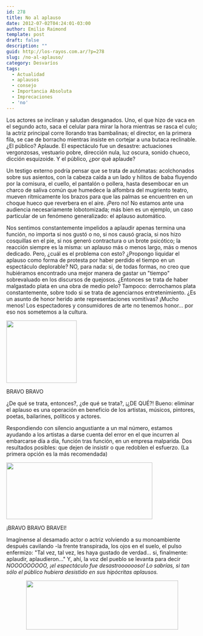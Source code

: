 ```yaml
---
id: 278
title: No al aplauso
date: 2012-07-02T04:24:01-03:00
author: Emilio Raimond
template: post
draft: false
description: ""
guid: http://los-rayos.com.ar/?p=278
slug: /no-al-aplauso/
category: Desvaríos
tags:
  - Actualidad
  - aplausos
  - consejo
  - Importancia Absoluta
  - Imprecaciones
  - 'no'
---
```

Los actores se inclinan y saludan desganados. Uno, el que hizo de vaca en el segundo acto, saca el celular para mirar la hora mientras se rasca el culo; la actriz principal corre llorando tras bambalinas; el director, en la primera fila, se cae de borracho mientras insiste en cortejar a una butaca reclinable. ¿El público? Aplaude. El espectáculo fue un desastre: actuaciones vergonzosas, vestuario pobre, dirección nula, luz oscura, sonido chueco, dicción esquizoide. Y el público, ¿por qué aplaude?

Un testigo externo podría pensar que se trata de autómatas: acolchonados sobre sus asientos, con la cabeza caída a un lado y hilitos de baba fluyendo por la comisura, el cuello, el pantalón o pollera, hasta desembocar en un charco de saliva común que humedece la alfombra del mugriento teatro, mueven rítmicamente los brazos para que las palmas se encuentren en un choque hueco que reverbera en el aire. ¡Pero no! No estamos ante una audiencia necesariamente lobotomizada; más bien es un ejemplo, un caso particular de un fenómeno generalizado: el aplauso automático.

Nos sentimos constantemente impelidos a aplaudir apenas termina una función, no importa si nos gustó o no, si nos causó gracia, si nos hizo cosquillas en el pie, si nos generó contractura o un brote psicótico; la reacción siempre es la misma: un aplauso más o menos largo, más o menos dedicado. Pero, ¿cuál es el problema con esto? ¿Propongo liquidar el aplauso como forma de protesta por haber perdido el tiempo en un espectáculo deplorable? NO, para nada: si, de todas formas, no creo que hubiéramos encontrado una mejor manera de gastar un "tiempo" sobrevaluado en los discursos de quejosos. ¿Entonces se trata de haber malgastado plata en una obra de medio pelo? Tampoco: derrochamos plata constantemente, sobre todo si se trata de agenciarnos entretenimiento. ¿Es un asunto de honor herido ante representaciones vomitivas? ¡Mucho menos! Los espectadores y consumidores de arte no tenemos honor... por eso nos sometemos a la cultura.

<div style="width: 195px" class="wp-caption aligncenter">
  <img title="Tachero aplauso" src="https://lh6.googleusercontent.com/_rFqWZqAnJ0Q/TYDCy82yNOI/AAAAAAAABIg/lDlA88q4lD4/aplauso.gif" alt="" width="185" height="164" />
  
  <p class="wp-caption-text">
    BRAVO BRAVO
  </p>
</div>

<p style="text-align: left;">
  ¿De qué se trata, entonces?, ¿de qué se trata?, ¡¿DE QUÉ?! Bueno: eliminar el aplauso es una operación en beneficio de los artistas, músicos, pintores, poetas, bailarines, políticos y actores.
</p>

<p style="text-align: left;">
  Respondiendo con silencio angustiante a un mal número, estamos ayudando a los artistas a darse cuenta del error en el que incurren al embarcarse día a día, función tras función, en un empresa malparida. Dos resultados posibles: que dejen de insistir o que redoblen el esfuerzo. (La primera opción es la más recomendada)
</p>

<div style="width: 394px" class="wp-caption aligncenter">
  <img title="mis amigos" src="https://2.bp.blogspot.com/-KV4YLDVo1PA/TsruI7gS8oI/AAAAAAAAKpI/VjkyZdn8C94/s640/aplausos.gif" alt="" width="384" height="149" />
  
  <p class="wp-caption-text">
    ¡BRAVO BRAVO BRAVEI!
  </p>
</div>

<p style="text-align: left;">
  Imagínense al desamado actor o actriz volviendo a su monoambiente después cavilando -la frente transpirada, los ojos en el suelo, el pulso enfermizo: "Tal vez, tal vez, les haya gustado de verdad... si, finalmente: aplaudir, aplaudieron..." Y, ahí, la voz del pueblo se levanta para decir <em>NOOOOOOOOO, ¡el espectáculo fue desastrooooooso! Lo sabrías, si tan sólo el público hubiera desistido en sus hipócritas aplausos.</em>
</p>

<p style="text-align: center;">
  <img class="aligncenter" title="aplausos" src="https://3.bp.blogspot.com/_9vHe12Iu-10/S___rhaj5CI/AAAAAAAAAU8/0GEHnNx6caY/s1600/20080418214004-aplausos.jpg" alt="" width="400" height="129" />
</p>